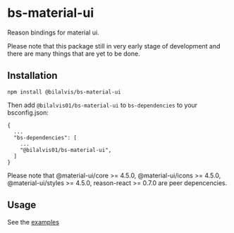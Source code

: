 # bs-material-ui
Reason bindings for material ui.

Please note that this package still in very early stage of development and there are many things that are yet to be done.

## Installation
```
npm install @bilalvis/bs-material-ui
```

Then add `@bilalvis01/bs-material-ui` to `bs-dependencies` to your bsconfig.json:

```
{
  ...
  "bs-dependencies": [
    ...
    "@bilalvis01/bs-material-ui",
  ]
}
```

Please note that @material-ui/core >= 4.5.0, @material-ui/icons >= 4.5.0, @material-ui/styles >= 4.5.0, reason-react >= 0.7.0 are peer depencencies.

## Usage

See the [examples](https://github.com/bilalvis01/bs-material-ui/tree/master/examples)
